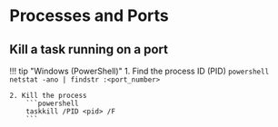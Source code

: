 # Processes and Ports

## Kill a task running on a port

!!! tip "Windows (PowerShell)"
    1.  Find the process ID (PID)
        ```powershell
        netstat -ano | findstr :<port_number>
        ```

    2. Kill the process
        ```powershell
        taskkill /PID <pid> /F
        ```
